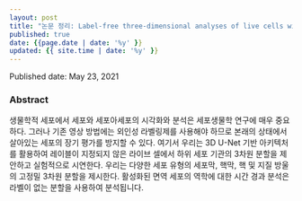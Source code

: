 ```yaml
---
layout: post
title: "논문 정리: Label-free three-dimensional analyses of live cells with deep-learning-based segmentation exploiting refractive index distributions"
published: true
date: {{page.date | date: '%y' }}
updated: {{ site.time | date: '%y' }}
---
```


Published date: May 23, 2021

### Abstract

생물학적 세포에서 세포와 세포아세포의 시각화와 분석은 세포생물학 연구에 매우 중요하다. 그러나 기존 영상 방법에는 외인성 라벨링제를 사용해야 하므로 본래의 상태에서 살아있는 세포의 장기 평가를 방지할 수 있다. 여기서 우리는 3D U-Net 기반 아키텍처를 활용하여 레이블이 지정되지 않은 라이브 셀에서 하위 세포 기관의 3차원 분할을 제안하고 실험적으로 시연한다. 우리는 다양한 세포 유형의 세포막, 핵막, 핵 및 지질 방울의 고정밀 3차원 분할을 제시한다. 활성화된 면역 세포의 역학에 대한 시간 경과 분석은 라벨이 없는 분할을 사용하여 분석됩니다.

